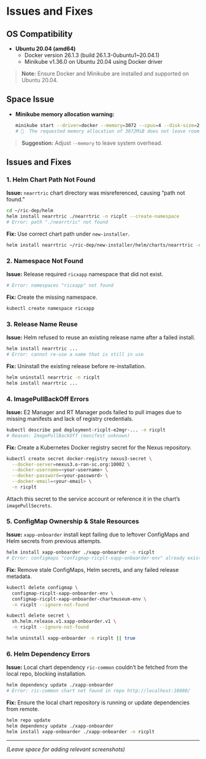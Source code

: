 # Issues and Fixes

## OS Compatibility

- **Ubuntu 20.04 (amd64)**
  - Docker version 26.1.3 (build 26.1.3-0ubuntu1~20.04.1)
  - Minikube v1.36.0 on Ubuntu 20.04 using Docker driver

> **Note:** Ensure Docker and Minikube are installed and supported on Ubuntu 20.04.

<!-- Add OS compatibility screenshot here -->

## Space Issue

- **Minikube memory allocation warning:**
  ```bash
  minikube start --driver=docker --memory=3072 --cpus=4 --disk-size=20g
  # 🧯  The requested memory allocation of 3072MiB does not leave room for system overhead...
  ```
> **Suggestion:** Adjust `--memory` to leave system overhead.

<!-- Add space issue screenshot here -->

## Issues and Fixes

### 1. Helm Chart Path Not Found

**Issue:** `nearrtric` chart directory was misreferenced, causing “path not found.”

```bash
cd ~/ric-dep/helm
helm install nearrtric ./nearrtric -n ricplt --create-namespace
# Error: path "./nearrtric" not found
```

**Fix:** Use correct chart path under `new-installer`.

```bash
helm install nearrtric ~/ric-dep/new-installer/helm/charts/nearrtric -n ricplt --create-namespace
```

### 2. Namespace Not Found

**Issue:** Release required `ricxapp` namespace that did not exist.

```bash
# Error: namespaces "ricxapp" not found
```

**Fix:** Create the missing namespace.

```bash
kubectl create namespace ricxapp
```

### 3. Release Name Reuse

**Issue:** Helm refused to reuse an existing release name after a failed install.

```bash
helm install nearrtric ... 
# Error: cannot re-use a name that is still in use
```

**Fix:** Uninstall the existing release before re-installation.

```bash
helm uninstall nearrtric -n ricplt
helm install nearrtric ... 
```

### 4. ImagePullBackOff Errors

**Issue:** E2 Manager and RT Manager pods failed to pull images due to missing manifests and lack of registry credentials.

```bash
kubectl describe pod deployment-ricplt-e2mgr-... -n ricplt
# Reason: ImagePullBackOff (manifest unknown)
```

**Fix:** Create a Kubernetes Docker registry secret for the Nexus repository.

```bash
kubectl create secret docker-registry nexus3-secret \
  --docker-server=nexus3.o-ran-sc.org:10002 \
  --docker-username=<your-username> \
  --docker-password=<your-password> \
  --docker-email=<your-email> \
  -n ricplt
```
Attach this secret to the service account or reference it in the chart’s `imagePullSecrets`.

### 5. ConfigMap Ownership & Stale Resources

**Issue:** `xapp-onboarder` install kept failing due to leftover ConfigMaps and Helm secrets from previous attempts.

```bash
helm install xapp-onboarder ./xapp-onboarder -n ricplt
# Error: configmaps "configmap-ricplt-xapp-onboarder-env" already exists
```

**Fix:** Remove stale ConfigMaps, Helm secrets, and any failed release metadata.

```bash
kubectl delete configmap \
  configmap-ricplt-xapp-onboarder-env \
  configmap-ricplt-xapp-onboarder-chartmuseum-env \
  -n ricplt --ignore-not-found

kubectl delete secret \
  sh.helm.release.v1.xapp-onboarder.v1 \
  -n ricplt --ignore-not-found

helm uninstall xapp-onboarder -n ricplt || true
```

### 6. Helm Dependency Errors

**Issue:** Local chart dependency `ric-common` couldn’t be fetched from the local repo, blocking installation.

```bash
helm dependency update ./xapp-onboarder
# Error: ric-common chart not found in repo http://localhost:18080/
```

**Fix:** Ensure the local chart repository is running or update dependencies from remote.

```bash
helm repo update
helm dependency update ./xapp-onboarder
helm install xapp-onboarder ./xapp-onboarder -n ricplt
```

***

*(Leave space for adding relevant screenshots)*
